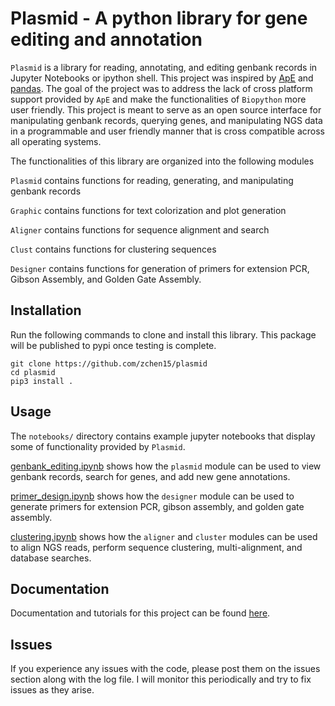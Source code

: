 # Plasmid - A python library for gene editing and annotation
`Plasmid` is a library for reading, annotating, and editing genbank records in Jupyter Notebooks or ipython shell. This project was inspired by [ApE](https://jorgensen.biology.utah.edu/wayned/ape/) and [pandas](https://pandas.pydata.org/). The goal of the project was to address the lack of cross platform support provided by `ApE` and make the functionalities of `Biopython` more user friendly. This project is meant to serve as an open source interface for manipulating genbank records, querying genes, and manipulating NGS data in a programmable and user friendly manner that is cross compatible across all operating systems.

The functionalities of this library are organized into the following modules

`Plasmid` contains functions for reading, generating, and manipulating genbank records

`Graphic` contains functions for text colorization and plot generation

`Aligner` contains functions for sequence alignment and search

`Clust` contains functions for clustering sequences

`Designer` contains functions for generation of primers for extension PCR, Gibson Assembly, and Golden Gate Assembly.

## Installation
Run the following commands to clone and install this library. This package will be published to pypi once testing is complete.

```
git clone https://github.com/zchen15/plasmid
cd plasmid
pip3 install .
```

## Usage 
The `notebooks/` directory contains example jupyter notebooks that display some of functionality provided by `Plasmid`.

[genbank_editing.ipynb](https://zchen15.github.io/pages/misc/genbank_editing.html) shows how the `plasmid` module can be used to view genbank records, search for genes, and add new gene annotations.

[primer_design.ipynb](https://zchen15.github.io/pages/misc/primer_design.html) shows how the `designer` module can be used to generate primers for extension PCR, gibson assembly, and golden gate assembly.

[clustering.ipynb](https://zchen15.github.io/pages/misc/clustering.html) shows how the `aligner` and `cluster` modules can be used to align NGS reads, perform sequence clustering, multi-alignment, and database searches.

## Documentation
Documentation and tutorials for this project can be found [here](https://zchen15.github.io/plasmid/).

## Issues
If you experience any issues with the code, please post them on the issues section along with the log file. I will monitor this periodically and try to fix issues as they arise.


